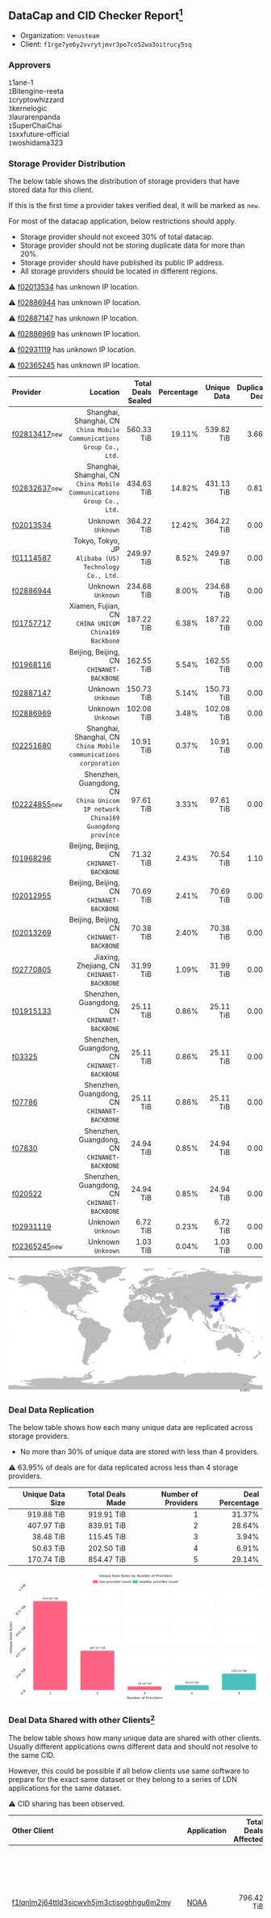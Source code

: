 ## DataCap and CID Checker Report[^1]
 - Organization: `Venusteam`
 - Client: `f1rge7ye6y2vvrytjmvr3po7co52wa3oitrucy5sq`
### Approvers
`1`1ane-1<br/>`1`Bitengine-reeta<br/>`1`cryptowhizzard<br/>`3`kernelogic<br/>`3`laurarenpanda<br/>`1`SuperChaiChai<br/>`1`sxxfuture-official<br/>`1`woshidama323


### Storage Provider Distribution
The below table shows the distribution of storage providers that have stored data for this client.

If this is the first time a provider takes verified deal, it will be marked as `new`.

For most of the datacap application, below restrictions should apply.
 - Storage provider should not exceed 30% of total datacap.
 - Storage provider should not be storing duplicate data for more than 20%.
 - Storage provider should have published its public IP address.
 - All storage providers should be located in different regions.

⚠️ [f02013534](https://filfox.info/en/address/f02013534) has unknown IP location.

⚠️ [f02886944](https://filfox.info/en/address/f02886944) has unknown IP location.

⚠️ [f02887147](https://filfox.info/en/address/f02887147) has unknown IP location.

⚠️ [f02886969](https://filfox.info/en/address/f02886969) has unknown IP location.

⚠️ [f02931119](https://filfox.info/en/address/f02931119) has unknown IP location.

⚠️ [f02365245](https://filfox.info/en/address/f02365245) has unknown IP location.

| Provider                                                    |                                                                          Location | Total Deals Sealed | Percentage | Unique Data | Duplicate Deals |
| :---------------------------------------------------------- | --------------------------------------------------------------------------------: | -----------------: | ---------: | ----------: | --------------: |
| [f02813417](https://filfox.info/en/address/f02813417)`new`  |          Shanghai, Shanghai, CN<br/>`China Mobile Communications Group Co., Ltd.` |         560.33 TiB |     19.11% |  539.82 TiB |           3.66% |
| [f02832637](https://filfox.info/en/address/f02832637)`new`  |          Shanghai, Shanghai, CN<br/>`China Mobile Communications Group Co., Ltd.` |         434.63 TiB |     14.82% |  431.13 TiB |           0.81% |
| [f02013534](https://filfox.info/en/address/f02013534)       |                                                             Unknown<br/>`Unknown` |         364.22 TiB |     12.42% |  364.22 TiB |           0.00% |
| [f01114587](https://filfox.info/en/address/f01114587)       |                          Tokyo, Tokyo, JP<br/>`Alibaba (US) Technology Co., Ltd.` |         249.97 TiB |      8.52% |  249.97 TiB |           0.00% |
| [f02886944](https://filfox.info/en/address/f02886944)       |                                                             Unknown<br/>`Unknown` |         234.68 TiB |      8.00% |  234.68 TiB |           0.00% |
| [f01757717](https://filfox.info/en/address/f01757717)       |                           Xiamen, Fujian, CN<br/>`CHINA UNICOM China169 Backbone` |         187.22 TiB |      6.38% |  187.22 TiB |           0.00% |
| [f01968116](https://filfox.info/en/address/f01968116)       |                                      Beijing, Beijing, CN<br/>`CHINANET-BACKBONE` |         162.55 TiB |      5.54% |  162.55 TiB |           0.00% |
| [f02887147](https://filfox.info/en/address/f02887147)       |                                                             Unknown<br/>`Unknown` |         150.73 TiB |      5.14% |  150.73 TiB |           0.00% |
| [f02886969](https://filfox.info/en/address/f02886969)       |                                                             Unknown<br/>`Unknown` |         102.08 TiB |      3.48% |  102.08 TiB |           0.00% |
| [f02251680](https://filfox.info/en/address/f02251680)       |              Shanghai, Shanghai, CN<br/>`China Mobile communications corporation` |          10.91 TiB |      0.37% |   10.91 TiB |           0.00% |
| [f02224855](https://filfox.info/en/address/f02224855)`new`  | Shenzhen, Guangdong, CN<br/>`China Unicom IP network China169 Guangdong province` |          97.61 TiB |      3.33% |   97.61 TiB |           0.00% |
| [f01968296](https://filfox.info/en/address/f01968296)       |                                      Beijing, Beijing, CN<br/>`CHINANET-BACKBONE` |          71.32 TiB |      2.43% |   70.54 TiB |           1.10% |
| [f02012955](https://filfox.info/en/address/f02012955)       |                                      Beijing, Beijing, CN<br/>`CHINANET-BACKBONE` |          70.69 TiB |      2.41% |   70.69 TiB |           0.00% |
| [f02013269](https://filfox.info/en/address/f02013269)       |                                      Beijing, Beijing, CN<br/>`CHINANET-BACKBONE` |          70.38 TiB |      2.40% |   70.38 TiB |           0.00% |
| [f02770805](https://filfox.info/en/address/f02770805)       |                                     Jiaxing, Zhejiang, CN<br/>`CHINANET-BACKBONE` |          31.99 TiB |      1.09% |   31.99 TiB |           0.00% |
| [f01915133](https://filfox.info/en/address/f01915133)       |                                   Shenzhen, Guangdong, CN<br/>`CHINANET-BACKBONE` |          25.11 TiB |      0.86% |   25.11 TiB |           0.00% |
| [f03325](https://filfox.info/en/address/f03325)             |                                   Shenzhen, Guangdong, CN<br/>`CHINANET-BACKBONE` |          25.11 TiB |      0.86% |   25.11 TiB |           0.00% |
| [f07786](https://filfox.info/en/address/f07786)             |                                   Shenzhen, Guangdong, CN<br/>`CHINANET-BACKBONE` |          25.11 TiB |      0.86% |   25.11 TiB |           0.00% |
| [f07830](https://filfox.info/en/address/f07830)             |                                   Shenzhen, Guangdong, CN<br/>`CHINANET-BACKBONE` |          24.94 TiB |      0.85% |   24.94 TiB |           0.00% |
| [f020522](https://filfox.info/en/address/f020522)           |                                   Shenzhen, Guangdong, CN<br/>`CHINANET-BACKBONE` |          24.94 TiB |      0.85% |   24.94 TiB |           0.00% |
| [f02931119](https://filfox.info/en/address/f02931119)       |                                                             Unknown<br/>`Unknown` |           6.72 TiB |      0.23% |    6.72 TiB |           0.00% |
| [f02365245](https://filfox.info/en/address/f02365245)`new`  |                                                             Unknown<br/>`Unknown` |           1.03 TiB |      0.04% |    1.03 TiB |           0.00% |

<img src="https://raw.githubusercontent.com/data-preservation-programs/filplus-checker-assets/main/filecoin-project/filecoin-plus-large-datasets/issues/1727/1706062070697.png"/>

### Deal Data Replication
The below table shows how each many unique data are replicated across storage providers.

- No more than 30% of unique data are stored with less than 4 providers.

⚠️ 63.95% of deals are for data replicated across less than 4 storage providers.

| Unique Data Size | Total Deals Made | Number of Providers | Deal Percentage |
| ---------------: | ---------------: | ------------------: | --------------: |
|       919.88 TiB |       919.91 TiB |                   1 |          31.37% |
|       407.97 TiB |       839.91 TiB |                   2 |          28.64% |
|        38.48 TiB |       115.45 TiB |                   3 |           3.94% |
|        50.63 TiB |       202.50 TiB |                   4 |           6.91% |
|       170.74 TiB |       854.47 TiB |                   5 |          29.14% |

<img src="https://raw.githubusercontent.com/data-preservation-programs/filplus-checker-assets/main/filecoin-project/filecoin-plus-large-datasets/issues/1727/1706062071313.png"/>

### Deal Data Shared with other Clients[^3]
The below table shows how many unique data are shared with other clients.
Usually different applications owns different data and should not resolve to the same CID.

However, this could be possible if all below clients use same software to prepare for the exact same dataset or they belong to a series of LDN applications for the same dataset.

⚠️ CID sharing has been observed.

| Other Client                                                                                                          | Application                                                                               | Total Deals Affected | Unique CIDs | Approvers                                                                                                                                                                                                                                                                        |
| :-------------------------------------------------------------------------------------------------------------------- | :---------------------------------------------------------------------------------------- | -------------------: | ----------: | :------------------------------------------------------------------------------------------------------------------------------------------------------------------------------------------------------------------------------------------------------------------------------- |
| [f1lqnlm2j64ttld3sicwvh5jm3ctisoghhgu6m2my](https://filfox.info/en/address/f1lqnlm2j64ttld3sicwvh5jm3ctisoghhgu6m2my) | [NOAA](https://github.com/filecoin-project/filecoin-plus-large-datasets/issues/1728)      |           796.42 TiB |       5,811 | `2`1ane-1<br/>`2`a1991car<br/>`1`cryptowhizzard<br/>`4`kernelogic<br/>`2`laurarenpanda<br/>`1`newwebgroup<br/>`1`NiwanDao<br/>`1`nj-steve<br/>`1`SuperChaiChai<br/>`1`sxxfuture-official<br/>`3`Tom-OriginStorage                                                                |
| [f1prfhgkidn3zinxyrjmtke6zxh3xln6mxuc3h4iq](https://filfox.info/en/address/f1prfhgkidn3zinxyrjmtke6zxh3xln6mxuc3h4iq) | [NOAA](https://github.com/filecoin-project/filecoin-plus-large-datasets/issues/1729)      |           389.98 TiB |       4,161 | `1`cryptowhizzard<br/>`1`DaYouGroup<br/>`3`kernelogic<br/>`2`laurarenpanda<br/>`1`newwebgroup<br/>`1`NiwanDao<br/>`1`nj-steve<br/>`1`SuperChaiChai<br/>`2`Tom-OriginStorage<br/>`1`woshidama323                                                                                  |
| [f1fppo2nhn3zd2zfpa6fdqwuqwlho3nerbkrenquq](https://filfox.info/en/address/f1fppo2nhn3zd2zfpa6fdqwuqwlho3nerbkrenquq) | [Venusteam](https://github.com/filecoin-project/filecoin-plus-large-datasets/issues/1725) |           371.83 TiB |       4,110 | `1`dannyob<br/>`2`DaYouGroup<br/>`1`kernelogic<br/>`1`laurarenpanda<br/>`1`liyunzhi-666<br/>`1`mikezli<br/>`2`newwebgroup<br/>`1`SuperChaiChai<br/>`2`sxxfuture-official<br/>`1`Tom-OriginStorage<br/>`1`zcfil                                                                   |
| [f1fpup5kk6ibs2u37vyhmcfwpzkr4axs2mtc534ga](https://filfox.info/en/address/f1fpup5kk6ibs2u37vyhmcfwpzkr4axs2mtc534ga) | [Venusteam](https://github.com/filecoin-project/filecoin-plus-large-datasets/issues/1726) |            97.59 TiB |       1,171 | `2`Casey-PG<br/>`1`cryptowhizzard<br/>`1`dannyob<br/>`1`DaYouGroup<br/>`1`Fatman13<br/>`2`kernelogic<br/>`2`laurarenpanda<br/>`2`liyunzhi-666<br/>`2`newwebgroup<br/>`2`sxxfuture-official<br/>`1`Tom-OriginStorage<br/>`1`zcfil                                                 |
| [f1ymfz2mqdrkrdpjmrwh4qaqtuknfpsq3lp3r3auq](https://filfox.info/en/address/f1ymfz2mqdrkrdpjmrwh4qaqtuknfpsq3lp3r3auq) | [Venus team](https://github.com/filecoin-project/filecoin-plus-large-datasets/issues/345) |            18.38 TiB |          84 | `1`1ane-1<br/>`2`cryptowhizzard<br/>`1`dannyob<br/>`1`fabriziogianni7<br/>`1`fireflyHZ<br/>`1`IreneYoung<br/>`3`kernelogic<br/>`2`liyunzhi-666<br/>`1`llifezou<br/>`1`MRJAVAZHAO<br/>`1`NDLABS-Leo<br/>`3`newwebgroup<br/>`1`psh0691<br/>`1`stcloudlisa<br/>`2`Tom-OriginStorage |

[^1]: To manually trigger this report, add a comment with text `checker:manualTrigger`

[^2]: Deals from those addresses are combined into this report as they are specified with `checker:manualTrigger`

[^3]: To manually trigger this report with deals from other related addresses, add a comment with text `checker:manualTrigger <other_address_1> <other_address_2> ...`
